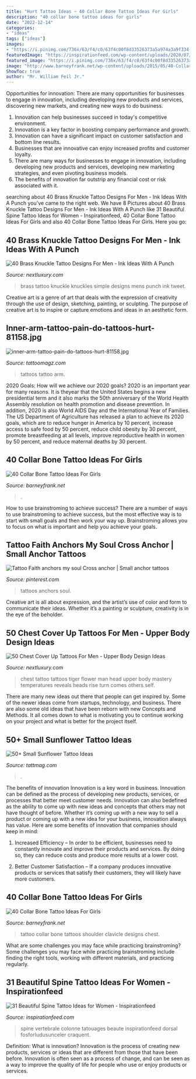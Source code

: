 ```yaml
---
title: "Hurt Tattoo Ideas ~ 40 Collar Bone Tattoo Ideas For Girls"
description: "40 collar bone tattoo ideas for girls"
date: "2022-12-14"
categories:
- "ideas"
tags: ["ideas"]
images:
- "https://i.pinimg.com/736x/63/f4/c0/63f4c00f8d33526373a5a974a3a9f334--faith-anchors.jpg"
featuredImage: "https://inspirationfeed.com/wp-content/uploads/2020/07/spine-tattoo-28.jpg"
featured_image: "https://i.pinimg.com/736x/63/f4/c0/63f4c00f8d33526373a5a974a3a9f334--faith-anchors.jpg"
image: "http://www.barneyfrank.net/wp-content/uploads/2015/05/40-Collar-Bone-Tattoo-Ideas-For-Girls-6.jpg"
ShowToc: true
author: "Mr. William Feil Jr."
---
```



Opportunities for innovation: There are many opportunities for businesses to engage in innovation, including developing new products and services, discovering new markets, and creating new ways to do business.
1. Innovation can help businesses succeed in today's competitive environment.
2. Innovation is a key factor in boosting company performance and growth.
3. Innovation can have a significant impact on customer satisfaction and bottom line results.
4. Businesses that are innovative can enjoy increased profits and customer loyalty.
5. There are many ways for businesses to engage in innovation, including developing new products and services, developing new marketing strategies, and even pivoting business models.
6. The benefits of innovation far outstrip any financial cost or risk associated with it.

	

		
searching about 40 Brass Knuckle Tattoo Designs For Men - Ink Ideas With A Punch you've came to the right web. We have 8 Pictures about 40 Brass Knuckle Tattoo Designs For Men - Ink Ideas With A Punch like 31 Beautiful Spine Tattoo Ideas for Women - Inspirationfeed, 40 Collar Bone Tattoo Ideas For Girls and also 40 Collar Bone Tattoo Ideas For Girls. Here you go:
		
    
## 40 Brass Knuckle Tattoo Designs For Men - Ink Ideas With A Punch

<img loading=lazy src="http://nextluxury.com/wp-content/uploads/upper-back-brass-knuckles-simple-mens-tattoo-ideas.jpg" onerror="this.onerror=null;this.src='https://tse1.mm.bing.net/th?id=OIP.PlRvkBU5Y7beZ9Fa4OrJKAHaHa&amp;pid=15.1';" alt="40 Brass Knuckle Tattoo Designs For Men - Ink Ideas With A Punch">

_Source: nextluxury.com_

>brass tattoo knuckle knuckles simple designs mens punch ink tweet. 

	

Creative art is a genre of art that deals with the expression of creativity through the use of design, sketching, painting, or sculpting. The purpose of creative art is to inspire or capture emotions and ideas in an aesthetic form.

    
## Inner-arm-tattoo-pain-do-tattoos-hurt-81158.jpg

<img loading=lazy src="http://tattoomagz.com/wp-content/uploads/inner-arm-tattoo-pain-do-tattoos-hurt-81158.jpg" onerror="this.onerror=null;this.src='https://tse4.mm.bing.net/th?id=OIP.xmgIQNlFD5lTlkPCjplULAEsD_&amp;pid=15.1';" alt="inner-arm-tattoo-pain-do-tattoos-hurt-81158.jpg">

_Source: tattoomagz.com_

>tattoos tattoo arm. 

	

2020 Goals: How will we achieve our 2020 goals?
2020 is an important year for many reasons. It is theyear that the United States begins a new presidential term and it also marks the 50th anniversary of the World Health Assembly resolution on health promotion and disease prevention. In addition, 2020 is also World AIDS Day and the International Year of Families. 
The US Department of Agriculture has released a plan to achieve its 2020 goals, which are to reduce hunger in America by 10 percent, increase access to safe food by 50 percent, reduce child obesity by 30 percent, promote breastfeeding at all levels, improve reproductive health in women by 50 percent, and reduce maternal deaths by 30 percent.

    
## 40 Collar Bone Tattoo Ideas For Girls

<img loading=lazy src="https://www.barneyfrank.net/wp-content/uploads/2015/05/40-Collar-Bone-Tattoo-Ideas-For-Girls-8.jpg" onerror="this.onerror=null;this.src='https://tse1.mm.bing.net/th?id=OIP.0xw2de2OfjwvOTaYu4oNpgHaHa&amp;pid=15.1';" alt="40 Collar Bone Tattoo Ideas For Girls">

_Source: barneyfrank.net_

>. 

	

How to use brainstroming to achieve success?
There are a number of ways to use brainstroming to achieve success, but the most effective way is to start with small goals and then work your way up. Brainstroming allows you to focus on what is important and help you achieve your goals.

    
## Tattoo Faith Anchors My Soul Cross Anchor | Small Anchor Tattoos

<img loading=lazy src="https://i.pinimg.com/736x/63/f4/c0/63f4c00f8d33526373a5a974a3a9f334--faith-anchors.jpg" onerror="this.onerror=null;this.src='https://tse3.mm.bing.net/th?id=OIP.K5sDe1xSLX1hQQckvoKdjQHaHa&amp;pid=15.1';" alt="Tattoo Faith anchors my soul Cross anchor | Small anchor tattoos">

_Source: pinterest.com_

>tattoos anchors soul. 

	

Creative art is all about expression, and the artist’s use of color and form to communicate their ideas. Whether it’s a painting or sculpture, creativity is in the eye of the beholder.

    
## 50 Chest Cover Up Tattoos For Men - Upper Body Design Ideas

<img loading=lazy src="http://nextluxury.com/wp-content/uploads/cover-up-guys-black-ink-tiger-head-and-flower-tattoo-on-chest.jpg" onerror="this.onerror=null;this.src='https://tse2.mm.bing.net/th?id=OIP.qJaSwnzOQIKBa4YWnOUMpAHaGa&amp;pid=15.1';" alt="50 Chest Cover Up Tattoos For Men - Upper Body Design Ideas">

_Source: nextluxury.com_

>chest tattoo tattoos tiger flower man head upper body mastery temperatures reveals heads rise turn comes others self. 

	

There are many new ideas out there that people can get inspired by. Some of the newer ideas come from startups, technology, and business. There are also some old ideas that have been reborn with new Concepts and Methods. It all comes down to what is motivating you to continue working on your project and what is better for the project itself.

    
## 50+ Small Sunflower Tattoo Ideas

<img loading=lazy src="https://tattmag.com/wp-content/uploads/2021/05/Small-Sunflower-Tattoo-on-Wrist-5.jpg" onerror="this.onerror=null;this.src='https://tse1.mm.bing.net/th?id=OIP.L5i8bzONPNVWMQ3XARNzKAHaMs&amp;pid=15.1';" alt="50+ Small Sunflower Tattoo Ideas">

_Source: tattmag.com_

>. 

	

The benefits of innovation
Innovation is a key word in business. Innovation can be defined as the process of developing new products, services, or processes that better meet customer needs. Innovation can also bedefined as the ability to come up with new ideas and concepts that others may not have thought of before. Whether it’s coming up with a new way to sell a product or coming up with a new idea for your business, innovation always has value. Here are some benefits of innovation that companies should keep in mind: 
1) Increased Efficiency – In order to be efficient, businesses need to constantly innovate and improve their products and services. By doing so, they can reduce costs and produce more results at a lower cost. 

2) Better Customer Satisfaction – If a company produces innovative products or services that satisfy their customers, they will likely have more customers.

    
## 40 Collar Bone Tattoo Ideas For Girls

<img loading=lazy src="http://www.barneyfrank.net/wp-content/uploads/2015/05/40-Collar-Bone-Tattoo-Ideas-For-Girls-6.jpg" onerror="this.onerror=null;this.src='https://tse2.mm.bing.net/th?id=OIP.Ne1opKO0jlSnq5xdJDHswAHaFj&amp;pid=15.1';" alt="40 Collar Bone Tattoo Ideas For Girls">

_Source: barneyfrank.net_

>tattoo collar bone tattoos shoulder clavicle designs chest. 

	

What are some challenges you may face while practicing brainstroming?
Some challenges you may face while practicing brainstroming include finding the right tools, working with different materials, and practicing regularly.

    
## 31 Beautiful Spine Tattoo Ideas For Women - Inspirationfeed

<img loading=lazy src="https://inspirationfeed.com/wp-content/uploads/2020/07/spine-tattoo-28.jpg" onerror="this.onerror=null;this.src='https://tse2.mm.bing.net/th?id=OIP.UPryUsO79FteLjhZHVPVtQHaJ4&amp;pid=15.1';" alt="31 Beautiful Spine Tattoo Ideas for Women - Inspirationfeed">

_Source: inspirationfeed.com_

>spine vertebrale colonne tatouages beaute inspirationfeed dorsal fosforludusunceler craquent. 

	

Definition: What is innovation?
Innovation is the process of creating new products, services or ideas that are different from those that have been before. Innovation is often seen as a process of change, and can be seen as a way to improve the quality of life for people who use or enjoy products or services.

